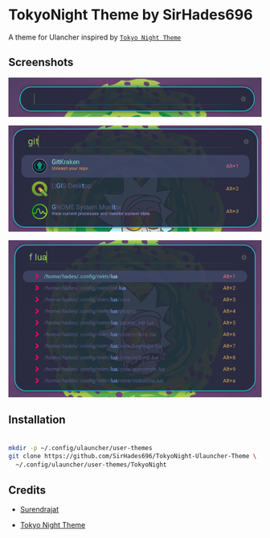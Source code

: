 # TokyoNight Theme by SirHades696

A theme for Ulancher inspired by [`Tokyo Night Theme`](https://github.com/enkia/tokyo-night-vscode-theme)

## Screenshots

![SS](TokyoNight/Screenshots/1.png)

![SS](TokyoNight/Screenshots/2.png)

![SS](TokyoNight/Screenshots/3.png)

## Installation

```sh

mkdir -p ~/.config/ulauncher/user-themes
git clone https://github.com/SirHades696/TokyoNight-Ulauncher-Theme \
  ~/.config/ulauncher/user-themes/TokyoNight

```

## Credits

* [Surendrajat](https://github.com/Surendrajat/SeaOwl-Ulauncher-theme)

* [Tokyo Night Theme](https://github.com/enkia/tokyo-night-vscode-theme)


